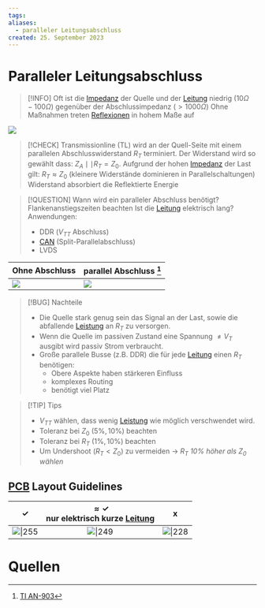 ```yaml
---
tags: 
aliases:
  - paralleler Leitungsabschluss
created: 25. September 2023
---
```


# Paralleler Leitungsabschluss

> [!INFO] Oft ist die [Impedanz](../Elektrodynamik/Impedanz.md) der Quelle und der [Leitung](../HF_Technik/Leitungstheorie.md) niedrig ($10\Omega-100\Omega$) gegenüber der Abschlussimpedanz ($>1000\Omega$)
> Ohne Maßnahmen treten [Reflexionen](../HF_Technik/Reflexionsfaktor.md) in hohem Maße auf

![](assets/ParallelTerm.png)

> [!CHECK] Transmissionline (TL) wird an der Quell-Seite mit einem parallelen Abschlusswiderstand $R_{T}$ terminiert. 
> Der Widerstand wird so gewählt dass: $Z_{A}\mid\mid R_{T} = Z_{0}$.
> Aufgrund der hohen [Impedanz](../Elektrodynamik/Impedanz.md) der Last gilt: $R_{T}\approx Z_{0}$ (kleinere Widerstände dominieren in Parallelschaltungen)
> Widerstand absorbiert die Reflektierte Energie
> 

> [!QUESTION] Wann wird ein paralleler Abschluss benötigt?
> Flankenanstiegszeiten beachten
> Ist die [Leitung](../HF_Technik/Leitungstheorie.md) elektrisch lang?
> Anwendungen:
> - DDR ($V_{TT}$ Abschluss)
> - [CAN](../Digitaltechnik/CAN.md) (Split-Parallelabschluss)
> - LVDS

 | Ohne Abschluss                                  | parallel Abschluss [^1] |
 | ----------------------------------------------- | ------------------ |
 | ![](assets/Pasted%20image%2020230925143246.png) | ![](assets/Pasted%20image%2020230925143254.png)                   |

> [!BUG] Nachteile
> - Die Quelle stark genug sein das Signal an der Last, sowie die abfallende [Leistung](../Physikw/Elektrische%20Leistung.md) an $R_{T}$  zu versorgen.
> - Wenn die Quelle im passiven Zustand eine Spannung $\neq V_{T}$ ausgibt wird passiv Strom verbraucht.
> - Große parallele Busse (z.B. DDR) die für jede [Leitung](../HF_Technik/Leitungstheorie.md) einen $R_{T}$ benötigen:
> 	- Obere Aspekte haben stärkeren Einfluss
> 	- komplexes Routing
> 	- benötigt viel Platz

> [!TIP] Tips
> - $V_{TT}$ wählen, dass wenig [Leistung](../Physikw/Elektrische%20Leistung.md) wie möglich verschwendet wird.
> - Toleranz bei $Z_{0}$ ($5\%, 10\%$) beachten
> - Toleranz bei $R_{T}$ ($1\%, 10\%$) beachten
> - Um Undershoot ($R_{T}<Z_{0}$) zu vermeiden $\to$ *$R_{T}$ $10\%$ höher als $Z_{0}$ wählen*

## [PCB](PCB-Layout.md) Layout Guidelines

|         $\checkmark$          | $\approx\checkmark$  <br> nur elektrisch kurze [Leitung](../HF_Technik/Leitungstheorie.md) |  x  |
|:-----------------------------:|:------------------------------------------------------------------------------------------:|:---:|
| ![\|255](assets/ParTerm1.png) |                               ![\|249](assets/ParTerm2.png)                                | ![\|228](assets/ParTerm3.png)    |


# Quellen

[^1]: [TI AN-903](https://www.ti.com/lit/an/snla034b/snla034b.pdf?ts=1695571735636&ref_url=https%253A%252F%252Fwww.google.com%252F)
